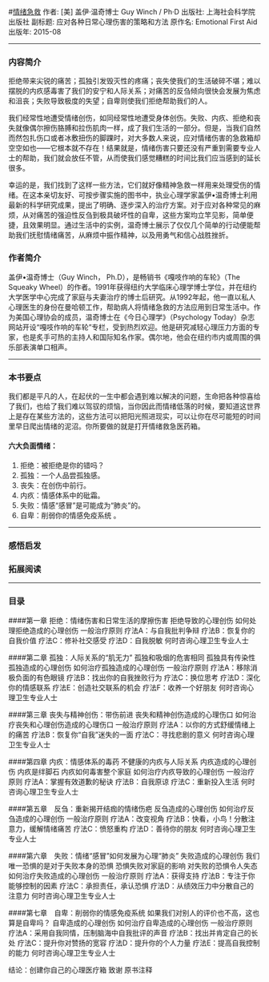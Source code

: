 #[情绪急救](https://book.douban.com/subject/26590889/)
作者:  [美] 盖伊·温奇博士 Guy Winch / Ph·D
出版社: 上海社会科学院出版社
副标题: 应对各种日常心理伤害的策略和方法
原作名: Emotional First Aid
出版年: 2015-08
***
### 内容简介 
拒绝带来尖锐的痛苦；孤独引发毁灭性的疼痛；丧失使我们的生活破碎不堪；难以摆脱的内疚感毒害了我们的安宁和人际关系；对痛苦的反刍倾向很快会发展为焦虑和沮丧；失败导致极度的失望；自卑则使我们拒绝帮助我们的人。

我们经常性地遭受情绪创伤，如同经常性地遭受身体创伤。失败、内疚、拒绝和丧失就像偶尔擦伤胳膊和拉伤肌肉一样，成了我们生活的一部分。但是，当我们自然而然包扎伤口或者冰敷扭伤的脚踝时，对大多数人来说，应对情绪伤害的急救箱却空空如也——它根本就不存在！结果就是，情绪伤害只要还没有严重到需要专业人士的帮助，我们就会放任不管，从而使我们感觉糟糕的时间比我们应当感到的延长很多。

幸运的是，我们找到了这样一些方法，它们就好像精神急救一样用来处理受伤的情绪。在这本亲切友好、可按步骤实施的图书中，执业心理学家盖伊•温奇博士利用最新的科学研究成果，提出了明确、逐步深入的治疗方案。对于应对各种常见的麻烦，从对痛苦的强迫性反刍到极具破坏性的自卑，这些方案均立竿见影，简单便捷，且效果明显。通过生活中的实例，温奇博士展示了仅仅几个简单的行动便能帮助我们抚慰情绪痛苦，从麻烦中振作精神，以及用勇气和信心战胜挫折。

### 作者简介 
盖伊•温奇博士（Guy Winch， Ph.D），是畅销书《嘎吱作响的车轮》（The Squeaky Wheel）的作者。1991年获得纽约大学临床心理学博士学位，并在纽约大学医学中心完成了家庭与夫妻治疗的博士后研究。从1992年起，他一直以私人心理医生的身份在曼哈顿工作，帮助病人将情绪急救的方法应用到日常生活中。作为美国心理协会的成员，温奇博士在《今日心理学》（Psychology Today）杂志网站开设“嘎吱作响的车轮”专栏，受到热烈欢迎。他是研究减轻心理压力方面的专家，也是炙手可热的主持人和国际知名作家。偶尔地，他会在纽约市内或周围的俱乐部表演单口相声。

***
### 本书要点
我们都是平凡的人，在起伏的一生中都会遇到难以解决的问题，生命把各种惊喜给了我们，也给了我们难以驾驭的烦恼，当你因此而情绪低落的时候，要知道这世界上是存在某些方法的，这些方法可以把阳光照进现实，可以让你在尽可能短的时间里早日爬出情绪的泥沼。你所要做的就是打开情绪救急医药箱。

#### 六大负面情绪：
1. 拒绝：被拒绝是你的错吗？
2. 孤独：一个人品尝孤独感。
3. 丧失：在创伤中前行。
4. 内疚：情感体系中的砒霜。
5. 失败：情感“感冒”是可能成为“肺炎”的。
6. 自卑：削弱你的情感免疫系统 。

***
### 感悟启发
### 拓展阅读
***
### 目录
####第一章 拒绝：情绪伤害和日常生活的摩擦伤害
拒绝导致的心理创伤
如何处理拒绝造成的心理创伤
一般治疗原则
疗法A：与自我批判争辩
疗法B：恢复你的自我价值
疗法C：修补社交感受
疗法D：自我脱敏
何时咨询心理卫生专业人士

####第二章 孤独：人际关系的“肌无力”
孤独和吸烟的危害相同
孤独具有传染性
孤独造成的心理创伤
如何治疗孤独造成的心理创伤
一般治疗原则
疗法A：移除消极负面的有色眼镜
疗法B：找出你的自我挫败行为
疗法C：换位思考
疗法D：深化你的情感联系
疗法E：创造社交联系的机会
疗法F：收养一个好朋友
何时咨询心理卫生专业人士

####第三章 丧失与精神创伤：带伤前进
丧失和精神创伤造成的心理伤口
如何治疗丧失和心理创伤造成的心理伤口
一般治疗原则
疗法A：以你的方式舒缓情绪上的痛苦
疗法B：恢复你“自我”迷失的一面
疗法C：寻找悲剧的意义
何时咨询心理卫生专业人士

####第四章 内疚：情感体系的毒药
不健康的内疚与人际关系
内疚造成的心理创伤
内疚是绊脚石
内疚如何毒害整个家庭
如何治疗内疚导致的心理创伤
一般治疗原则
疗法A：掌握有效道歉的秘诀
疗法B：自我原谅
疗法C：重新投入生活
何时咨询心理卫生专业人士

####第五章　反刍：重新揭开结痂的情绪伤疤
反刍造成的心理创伤
如何治疗反刍造成的心理创伤
一般治疗原则
疗法A：改变视角
疗法B：快看，小鸟！分散注意力，缓解情绪痛苦
疗法C：愤怒重构
疗法D：善待你的朋友
何时咨询心理卫生专业人士

####第六章　失败：情绪“感冒”如何发展为心理“肺炎”
失败造成的心理创伤
我们唯一恐惧的是对于失败本身的恐惧
恐惧失败对家庭的影响
对失败的恐惧令人失态
如何治疗失败造成的心理创伤
一般治疗原则
疗法A：获得支持
疗法B：专注于你能够控制的因素
疗法C：承担责任，承认恐惧
疗法D：从绩效压力中分散自己的注意力
何时咨询心理卫生专业人士

####第七章　自卑：削弱你的情感免疫系统
如果我们对别人的评价也不高，这也算是自卑吗？
自卑造成的心理创伤
如何治疗自卑造成的心理创伤
一般治疗原则
疗法A：采用自我同情，压制脑海中自我批评的声音
疗法B：找出并肯定自己的长处
疗法C：提升你对赞扬的宽容
疗法D：提升你的个人力量
疗法E：提高自我控制的能力
何时咨询心理卫生专业人士

结论：创建你自己的心理医疗箱
致谢
原书注释